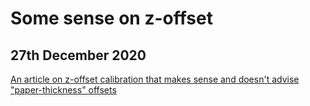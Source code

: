# Some sense on z-offset
## 27th December 2020
[An article on z-offset calibration that makes sense and doesn't advise "paper-thickness" offsets](https://www.electronicsweekly.com/blogs/engineer-in-wonderland/3d-printing-accurate-heights-prototypes-2019-09/)

